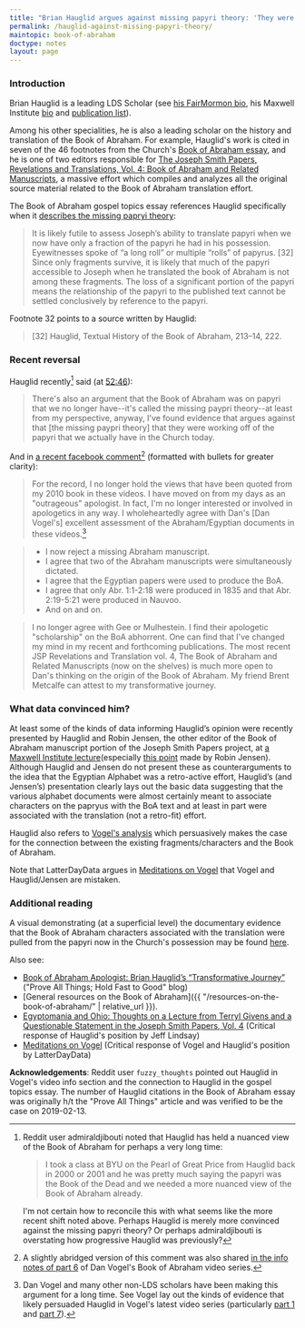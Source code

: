 ```yaml
---
title: "Brian Hauglid argues against missing papyri theory: 'They were working off of the papryri that we actually have in the Church today'"
permalink: /hauglid-against-missing-papyri-theory/
maintopic: book-of-abraham
doctype: notes
layout: page
---
```


### Introduction

Brian Hauglid is a leading LDS Scholar (see [his FairMormon bio](https://web.archive.org/web/20181013215341/https://www.fairmormon.org/testimonies/scholars/brian-m-hauglid), his Maxwell Institute [bio](https://web.archive.org/web/20181106214354/https://mi.byu.edu/people/brian-hauglid/) and [publication list](https://web.archive.org/web/20170126055340/https://publications.mi.byu.edu/people/brian-m-hauglid/)).

Among his other specialities, he is also a leading scholar on the history and translation of the Book of Abraham.  For example, Hauglid's work is cited in seven of the 46 footnotes from the Church's [Book of Abraham essay](https://www.lds.org/topics/translation-and-historicity-of-the-book-of-abraham?lang=eng), and he is one of two editors responsible for [The Joseph Smith Papers, Revelations and Translations, Vol. 4: Book of Abraham and Related Manuscripts](https://www.bookofmormoncentral.org/blog/new-joseph-smith-papers-volume-published), a massive effort which compiles and analyzes all the original source material related to the Book of Abraham translation effort.

The Book of Abraham gospel topics essay references Hauglid specifically when it [describes the missing papryi theory](https://www.lds.org/topics/translation-and-historicity-of-the-book-of-abraham?lang=eng):

> It is likely futile to assess Joseph’s ability to translate papyri when we now have only a fraction of the papyri he had in his possession. Eyewitnesses spoke of “a long roll” or multiple “rolls” of papyrus. [32] Since only fragments survive, it is likely that much of the papyri accessible to Joseph when he translated the book of Abraham is not among these fragments. The loss of a significant portion of the papyri means the relationship of the papyri to the published text cannot be settled conclusively by reference to the papyri.

Footnote 32 points to a source written by Hauglid:

> [32] Hauglid, Textual History of the Book of Abraham, 213–14, 222.

### Recent reversal

Hauglid recently[^2000shift] said (at [52:46](https://youtu.be/y3-SKjlNOCQ?t=3166)):

> There's also an argument that the Book of Abraham was on papyri that we no longer have--it's called the missing paypri theory--at least from my perspective, anyway, I've found evidence that argues against that [the missing paypri theory] that they were working off of the papyri that we actually have in the Church today.

And in [a recent facebook comment](https://www.facebook.com/dan.vogel.35/posts/1398006876998582)[^also_shared_by_vogel] (formatted with bullets for greater clarity):

> For the record, I no longer hold the views that have been quoted from my 2010 book in these videos. I have moved on from my days as an "outrageous" apologist. In fact, I'm no longer interested or involved in apologetics in any way. I wholeheartedly agree with Dan's [Dan Vogel's] excellent assessment of the Abraham/Egyptian documents in these videos.[^vogels_explanation_of_the_data]

> * I now reject a missing Abraham manuscript.
> * I agree that two of the Abraham manuscripts were simultaneously dictated.
> * I agree that the Egyptian papers were used to produce the BoA.
> * I agree that only Abr. 1:1-2:18 were produced in 1835 and that Abr. 2:19-5:21 were produced in Nauvoo.
> * And on and on.

> I no longer agree with Gee or Mulhestein. I find their apologetic "scholarship" on the BoA abhorrent. One can find that I've changed my mind in my recent and forthcoming publications. The most recent JSP Revelations and Translation vol. 4, The Book of Abraham and Related Manuscripts (now on the shelves) is much more open to Dan's thinking on the origin of the Book of Abraham. My friend Brent Metcalfe can attest to my transformative journey.

### What data convinced him?

At least some of the kinds of data informing Hauglid’s opinion were recently presented by Hauglid and Robin Jensen, the other editor of the Book of Abraham manuscript portion of the Joseph Smith Papers project, at [a Maxwell Institute lecture](https://www.youtube.com/watch?v=tznpRR0Fos8)(especially [this point](https://www.youtube.com/watch?v=tznpRR0Fos8&t=2851) made by Robin Jensen). Although Hauglid and Jensen do not present these as counterarguments to the idea that the Egyptian Alphabet was a retro-active effort, Hauglid’s (and Jensen’s) presentation clearly lays out the basic data suggesting that the various alphabet documents were almost certainly meant to associate characters on the papryus with the BoA text and at least in part were associated with the translation (not a retro-fit) effort.

Hauglid also refers to [Vogel's analysis](https://www.youtube.com/playlist?list=PLjxwXGB2KzRaejlyYHN1Lm9qDYmUpGgQw) which persuasively makes the case for the connection between the existing fragments/characters and the Book of Abraham.

Note that LatterDayData argues in [Meditations on Vogel](https://meditationsandmeaning.blogspot.com/2020/05/meditations-on-vogel.html) that Vogel and Hauglid/Jensen are mistaken.

### Additional reading

A visual demonstrating (at a superficial level) the documentary evidence that the Book of Abraham characters associated with the translation were pulled from the papyri now in the Church's possession may be found [here](https://www.reddit.com/r/mormon/comments/9yt977/the_book_of_abraham_11218_graphic/).

Also see:

* [Book of Abraham Apologist: Brian Hauglid’s “Transformative Journey”](https://proveallthingsholdfasttogood.wordpress.com/book-of-abraham-apologist-brian-hauglids-transformative-journey/) ("Prove All Things; Hold Fast to Good" blog)
* [General resources on the Book of Abraham]({{ "/resources-on-the-book-of-abraham/" | relative_url }}).
* [Egyptomania and Ohio: Thoughts on a Lecture from Terryl Givens and a Questionable Statement in the Joseph Smith Papers, Vol. 4](https://mormanity.blogspot.com/2019/05/egyptomania-and-ohio-thoughts-on.html) (Critical response of Hauglid's position by Jeff Lindsay)
* [Meditations on Vogel](https://meditationsandmeaning.blogspot.com/2020/05/meditations-on-vogel.html) (Critical response of Vogel and Hauglid's position by LatterDayData)

**Acknowledgements**: Reddit user `fuzzy_thoughts` pointed out Hauglid in Vogel's video info section and the connection to Hauglid in the gospel topics essay. The number of Hauglid citations in the Book of Abraham essay was originally h/t the "Prove All Things" article and was verified to be the case on 2019-02-13.

[^vogels_explanation_of_the_data]: Dan Vogel and many other non-LDS scholars have been making this argument for a long time. See Vogel lay out the kinds of evidence that likely persuaded Hauglid in Vogel's latest video series (particularly [part 1](https://www.youtube.com/watch?v=AtJT_xjIgdM) and [part 7](https://www.youtube.com/watch?v=K_7haq-PdjU)).

[^also_shared_by_vogel]: A slightly abridged version of this comment was also shared [in the info notes of part 6](https://www.youtube.com/watch?v=I47ibkJ4QrE) of Dan Vogel's Book of Abraham video series.

[^2000shift]: Reddit user admiraldjibouti noted that Hauglid has held a nuanced view of the Book of Abraham for perhaps a very long time:

    > I took a class at BYU on the Pearl of Great Price from Hauglid back in 2000 or 2001 and he was pretty much saying the papyri was the Book of the Dead and we needed a more nuanced view of the Book of Abraham already.

    I'm not certain how to reconcile this with what seems like the more recent shift noted above.  Perhaps Hauglid is merely more convinced against the missing papyri theory?  Or perhaps admiraldjibouti is overstating how progressive Hauglid was previously?
